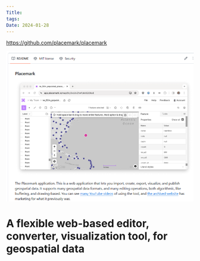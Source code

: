 ```yaml
---
Title: 
tags: 
Date: 2024-01-28
---
```

https://github.com/placemark/placemark

![](_asset/2024-01-28_placemarkEditor_image_1.png)

# A flexible web-based editor, converter, visualization tool, for geospatial data